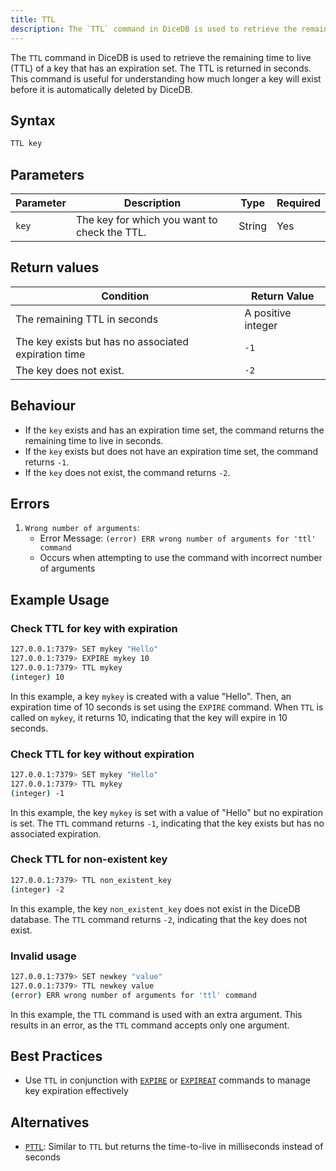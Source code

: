 ```yaml
---
title: TTL
description: The `TTL` command in DiceDB is used to retrieve the remaining time to live (TTL) of a key that has an expiration set. The TTL is returned in seconds. This command is useful for understanding how much longer a key will exist before it is automatically deleted by DiceDB.
---
```


The `TTL` command in DiceDB is used to retrieve the remaining time to live (TTL) of a key that has an expiration set. The TTL is returned in seconds. This command is useful for understanding how much longer a key will exist before it is automatically deleted by DiceDB.

## Syntax

```bash
TTL key
```

## Parameters

| Parameter | Description                                  | Type   | Required |
| --------- | -------------------------------------------- | ------ | -------- |
| `key`     | The key for which you want to check the TTL. | String | Yes      |

## Return values

| Condition                                            | Return Value       |
| ---------------------------------------------------- | ------------------ |
| The remaining TTL in seconds                         | A positive integer |
| The key exists but has no associated expiration time | `-1`               |
| The key does not exist.                              | `-2`               |

## Behaviour

- If the `key` exists and has an expiration time set, the command returns the remaining time to live in seconds.
- If the `key` exists but does not have an expiration time set, the command returns `-1`.
- If the `key` does not exist, the command returns `-2`.

## Errors

1. `Wrong number of arguments`:
   - Error Message: `(error) ERR wrong number of arguments for 'ttl' command`
   - Occurs when attempting to use the command with incorrect number of arguments

## Example Usage

### Check TTL for key with expiration

```bash
127.0.0.1:7379> SET mykey "Hello"
127.0.0.1:7379> EXPIRE mykey 10
127.0.0.1:7379> TTL mykey
(integer) 10
```

In this example, a key `mykey` is created with a value "Hello". Then, an expiration time of 10 seconds is set using the `EXPIRE` command. When `TTL` is called on `mykey`, it returns 10, indicating that the key will expire in 10 seconds.

### Check TTL for key without expiration

```bash
127.0.0.1:7379> SET mykey "Hello"
127.0.0.1:7379> TTL mykey
(integer) -1
```

In this example, the key `mykey` is set with a value of "Hello" but no expiration is set. The `TTL` command returns `-1`, indicating that the key exists but has no associated expiration.

### Check TTL for non-existent key

```bash
127.0.0.1:7379> TTL non_existent_key
(integer) -2
```

In this example, the key `non_existent_key` does not exist in the DiceDB database. The `TTL` command returns `-2`, indicating that the key does not exist.

### Invalid usage

```bash
127.0.0.1:7379> SET newkey "value"
127.0.0.1:7379> TTL newkey value
(error) ERR wrong number of arguments for 'ttl' command
```

In this example, the `TTL` command is used with an extra argument. This results in an error, as the `TTL` command accepts only one argument.

## Best Practices

- Use `TTL` in conjunction with [`EXPIRE`](/commands/expire) or [`EXPIREAT`](/commands/expireat) commands to manage key expiration effectively

## Alternatives

- [`PTTL`](/commands/pttl): Similar to `TTL` but returns the time-to-live in milliseconds instead of seconds